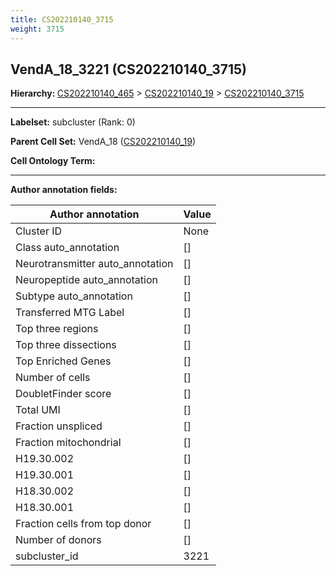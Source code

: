 ```yaml
---
title: CS202210140_3715
weight: 3715
---
```

## VendA_18_3221 (CS202210140_3715)
<b>Hierarchy: </b>
[CS202210140_465](../CS202210140_465) >
[CS202210140_19](../CS202210140_19) >
[CS202210140_3715](../CS202210140_3715)

---


**Labelset:** subcluster (Rank: 0)

**Parent Cell Set:** VendA_18 ([CS202210140_19](../CS202210140_19))



**Cell Ontology Term:** 

[MARKER GENES.]: #


---

[TRANSFERRED ANNOTATIONS.]: #


[AUTHOR ANNOTATION FIELDS.]: #


**Author annotation fields:**

| Author annotation | Value |
|-------------------|-------|
|Cluster ID|None|
|Class auto_annotation|[]|
|Neurotransmitter auto_annotation|[]|
|Neuropeptide auto_annotation|[]|
|Subtype auto_annotation|[]|
|Transferred MTG Label|[]|
|Top three regions|[]|
|Top three dissections|[]|
|Top Enriched Genes|[]|
|Number of cells|[]|
|DoubletFinder score|[]|
|Total UMI|[]|
|Fraction unspliced|[]|
|Fraction mitochondrial|[]|
|H19.30.002|[]|
|H19.30.001|[]|
|H18.30.002|[]|
|H18.30.001|[]|
|Fraction cells from top donor|[]|
|Number of donors|[]|
|subcluster_id|3221|
